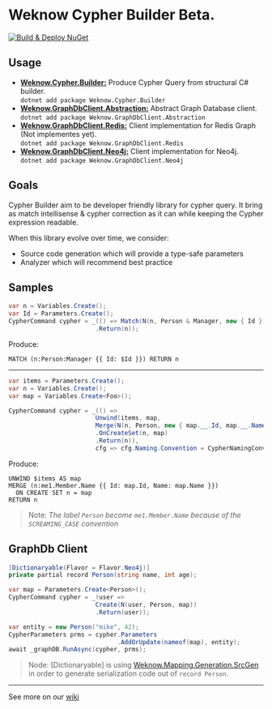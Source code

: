 # Weknow Cypher Builder **Beta**.  
[![Build & Deploy NuGet](https://github.com/weknow-network/Weknow.Cypher.Builder/actions/workflows/Deploy.yml/badge.svg)](https://github.com/weknow-network/Weknow.Cypher.Builder/actions/workflows/Deploy.yml)


## Usage
- [**Weknow.Cypher.Builder:**](https://www.nuget.org/packages/Weknow.Cypher.Builder) Produce Cypher Query from structural C# builder.  
  `dotnet add package Weknow.Cypher.Builder`
- [**Weknow.GraphDbClient.Abstraction:**](https://www.nuget.org/packages/Weknow.GraphDbClient.Abstraction) Abstract Graph Database client.  
  `dotnet add package Weknow.GraphDbClient.Abstraction`
- [**Weknow.GraphDbClient.Redis:**](https://www.nuget.org/packages/Weknow.GraphDbClient.Redis) Client implementation for Redis Graph (Not implementes yet).  
  `dotnet add package Weknow.GraphDbClient.Redis`
- [**Weknow.GraphDbClient.Neo4j:**](https://www.nuget.org/packages/Weknow.GraphDbClient.Neo4j) Client implementation for Neo4j.  
  `dotnet add package Weknow.GraphDbClient.Neo4j`

## Goals
Cypher Builder aim to be developer friendly library for cypher query.
It bring as match intellisense & cypher correction as it can while keeping the Cypher expression readable.  

When this library evolve over time, we consider:
- Source code generation which will provide a type-safe parameters 
- Analyzer which will recommend best practice

## Samples

```cs
var n = Variables.Create();
var Id = Parameters.Create();
CypherCommand cypher = _(() => Match(N(n, Person & Manager, new { Id }))
                        .Return(n));
```
Produce: 
```cypher
MATCH (n:Person:Manager {{ Id: $Id }}) RETURN n
```

---

```cs
var items = Parameters.Create();
var n = Variables.Create();
var map = Variables.Create<Foo>();

CypherCommand cypher = _(() =>
                        Unwind(items, map,
                        Merge(N(n, Person, new { map.__.Id, map.__.Name }))
                        .OnCreateSet(n, map)
                        .Return(n)),
                        cfg => cfg.Naming.Convention = CypherNamingConvention.SCREAMING_CASE);

```
Produce: 
```cypher
UNWIND $items AS map
MERGE (n:me1.Member.Name {{ Id: map.Id, Name: map.Name }})
  ON CREATE SET n = map
RETURN n
```

> Note: *The label `Person` become `me1.Member.Name` because of the `SCREAMING_CASE` convention*


## GraphDb Client

```cs
[Dictionaryable(Flavor = Flavor.Neo4j)]
private partial record Person(string name, int age);

var map = Parameters.Create<Person>();
CypherCommand cypher = _(user =>
                        Create(N(user, Person, map))
                        .Return(user));

var entity = new Person("mike", 42);
CypherParameters prms = cypher.Parameters
                              .AddOrUpdate(nameof(map), entity);
await _graphDB.RunAsync(cypher, prms);
```

> Node: [Dictionaryable] is using [Weknow.Mapping.Generation.SrcGen](https://www.nuget.org/packages/Weknow.Mapping.Generation.SrcGen) in order to generate serialization code out of `record Person`.

---

See more on our [wiki](https://github.com/weknow-network/Weknow.Cypher.Builder/wiki)


